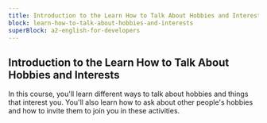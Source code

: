 ```yaml
---
title: Introduction to the Learn How to Talk About Hobbies and Interests
block: learn-how-to-talk-about-hobbies-and-interests
superBlock: a2-english-for-developers
---
```


## Introduction to the Learn How to Talk About Hobbies and Interests

In this course, you'll learn different ways to talk about hobbies and things that interest you. You'll also learn how to ask about other people's hobbies and how to invite them to join you in these activities.
